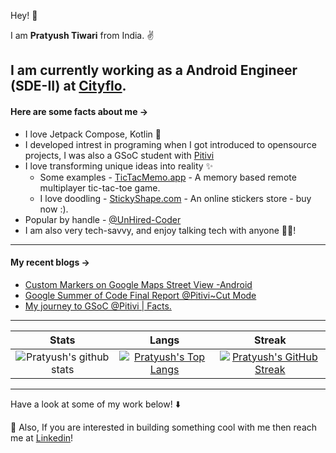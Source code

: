 Hey! 👋  

I am **Pratyush Tiwari** from India. ✌

I am currently working as a Android Engineer (SDE-II) at [Cityflo](https://www.linkedin.com/company/cityflo).
----

#### Here are some facts about me →

- I love Jetpack Compose, Kotlin 🫰
- I developed intrest in programing when I got introduced to opensource projects, I was also a GSoC student with [Pitivi](https://unhired-coder.github.io/project.html)
- I love transforming unique ideas into reality ✨
  - Some examples - [TicTacMemo.app](http://tictacmemo.vercel.app) - A memory based remote multiplayer tic-tac-toe game.
  - I love doodling - [StickyShape.com](http://stickyshape.pythonanywhere.com/) - An online stickers store - buy now :).
- Popular by handle - [@UnHired-Coder](https://unhired-coder.github.io)
- I am also very tech-savvy, and enjoy talking tech with anyone 🧑‍💻!

----

#### My recent blogs →

<!-- BLOG-POST-LIST:START -->
- [Custom Markers on Google Maps Street View -Android](https://medium.com/@pratyushtiwarimj/custom-markers-on-google-maps-street-view-android-c9a94177d89a)
- [Google Summer of Code Final Report @Pitivi~Cut Mode](https://unhired-coder.github.io/project.html)
- [My journey to GSoC @Pitivi | Facts.](https://unhired-coder.github.io/gsoc.html)
<!-- BLOG-POST-LIST:END -->

----

|  Stats      | Langs           | Streak  |
|:-------------:|:-------------:|:-----:|
| ![Pratyush's github stats](https://github-readme-stats.vercel.app/api?username=UnHired-Coder&show_icons=true&title_color=74ff0a&icon_color=74ff0a&text_color=9f9f9f&bg_color=2D2D2D)      | [![Pratyush's Top Langs](https://github-readme-stats.vercel.app/api/top-langs/?username=UnHired-Coder&layout=compact&title_color=74ff0a&icon_color=74ff0a&text_color=9f9f9f&bg_color=2D2D2D)](https://github.com/UnHired-Coder?tab=repositories) | [![Pratyush's GitHub Streak](https://github-readme-streak-stats.herokuapp.com/?user=UnHired-Coder&theme=dark&background=2D2D2D&currStreakLabel=74ff0a&ring=74ff0a&fire=74ff0a&sideLabels=74ff0a)](https://github.com/UnHired-Coder?tab=repositories) |

----

Have a look at some of my work below! ⬇️

💬 Also, If you are interested in building something cool with me then reach me at [Linkedin](https://www.linkedin.com/in/pratyush-tiwari-9aa143174/)!
